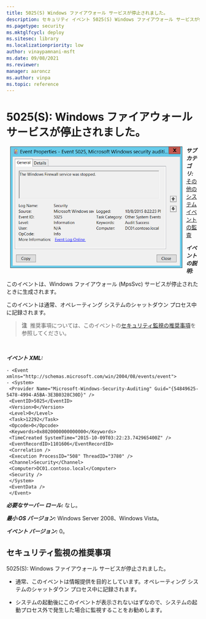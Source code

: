 ```yaml
---
title: 5025(S) Windows ファイアウォール サービスが停止されました。
description: セキュリティ イベント 5025(S) Windows ファイアウォール サービスが停止されました。について説明します。
ms.pagetype: security
ms.mktglfcycl: deploy
ms.sitesec: library
ms.localizationpriority: low
author: vinaypamnani-msft
ms.date: 09/08/2021
ms.reviewer: 
manager: aaroncz
ms.author: vinpa
ms.topic: reference
---
```


# 5025(S): Windows ファイアウォール サービスが停止されました。

<img src="images/event-5025.png" alt="Event 5025 illustration" width="449" height="317" hspace="10" align="left" />

***サブカテゴリ:***&nbsp;[その他のシステム イベントの監査](audit-other-system-events.md)

***イベントの説明:***

このイベントは、Windows ファイアウォール (MpsSvc) サービスが停止されたときに生成されます。

このイベントは通常、オペレーティング システムのシャットダウン プロセス中に記録されます。

> **注**&nbsp;&nbsp;推奨事項については、このイベントの[セキュリティ監視の推奨事項](#security-monitoring-recommendations)を参照してください。

<br clear="all">

***イベント XML:***
```
- <Event xmlns="http://schemas.microsoft.com/win/2004/08/events/event">
- <System>
 <Provider Name="Microsoft-Windows-Security-Auditing" Guid="{54849625-5478-4994-A5BA-3E3B0328C30D}" /> 
 <EventID>5025</EventID> 
 <Version>0</Version> 
 <Level>0</Level> 
 <Task>12292</Task> 
 <Opcode>0</Opcode> 
 <Keywords>0x8020000000000000</Keywords> 
 <TimeCreated SystemTime="2015-10-09T03:22:23.742965400Z" /> 
 <EventRecordID>1101606</EventRecordID> 
 <Correlation /> 
 <Execution ProcessID="508" ThreadID="3780" /> 
 <Channel>Security</Channel> 
 <Computer>DC01.contoso.local</Computer> 
 <Security /> 
 </System>
 <EventData /> 
 </Event>

```

***必要なサーバー ロール:*** なし。

***最小 OS バージョン:*** Windows Server 2008、Windows Vista。

***イベント バージョン:*** 0。

## セキュリティ監視の推奨事項

5025(S): Windows ファイアウォール サービスが停止されました。

-   通常、このイベントは情報提供を目的としています。オペレーティング システムのシャットダウン プロセス中に記録されます。

-   システムの起動後にこのイベントが表示されないはずなので、システムの起動プロセス外で発生した場合に監視することをお勧めします。
